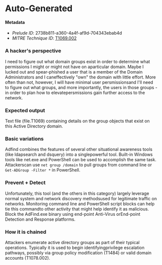 
# Auto-Generated

#### Metadata

- *Prelude ID*: 2738b811-a360-4a4f-af9d-704343ebab4d
- *MITRE Technique ID*: [T1069.002](https://attack.mitre.org/techniques/T1069/002/)

### A hacker's perspective

I need to figure out what domain groups exist in order to determine what permissions I might or might not have on aparticular domain. Maybe I lucked out and spear-phished a user that is a member of the Domain Administrators and I caneffectively "own" the domain with little effort.  More often than not, however, I will have minimal user persmissionsand I'll need to figure out what groups, and more importantly, the users in those groups - in order to plan how to elevatepersmissions gain further access to the network.

### Expected output

Text file (file.T1069) containing details on the group objects that exist on this Active Directory domain.

### Basic variations

Adfind combines the features of several other situational awareness tools (like ldapsearch and dsquery) into a singlepowerful tool. Built-in Windows tools like net.exe and PowerShell can be used to accomplish the same task. Attackerscan use `net group /domain` to pull groups from command line or `Get-ADGroup -Filter *` in PowerShell.

### Prevent + Detect

Unfortunately, this tool (and the others in this category) largely leverage normal system and network discovery methodsused for legitimate traffic on networks. Monitoring command line and PowerShell script blocks can help tie this commandto other activity that might help identify it as malicious. Block the AdFind.exe binary using end-point Anti-Virus orEnd-point Detection and Response platforms.

### How it is chained

Attackers enumerate active directory groups as part of their typical operations. Typically it is used to begin identifyingprivilege escalation pathways, possibly via group policy modification (T1484) or valid domain accounts (T1078.002).
